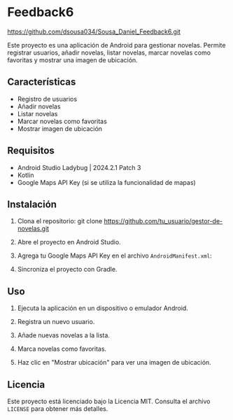 # Feedback6
https://github.com/dsousa034/Sousa_Daniel_Feedback6.git

Este proyecto es una aplicación de Android para gestionar novelas. Permite registrar usuarios, añadir novelas, listar novelas, marcar novelas como favoritas y mostrar una imagen de ubicación.

## Características

- Registro de usuarios
- Añadir novelas
- Listar novelas
- Marcar novelas como favoritas
- Mostrar imagen de ubicación

## Requisitos

- Android Studio Ladybug | 2024.2.1 Patch 3
- Kotlin
- Google Maps API Key (si se utiliza la funcionalidad de mapas)

## Instalación

1. Clona el repositorio:
   git clone https://github.com/tu_usuario/gestor-de-novelas.git

2. Abre el proyecto en Android Studio.

3. Agrega tu Google Maps API Key en el archivo `AndroidManifest.xml`:
   <meta-data
       android:name="com.google.android.geo.API_KEY"
       android:value="TU_API_KEY"/>

4. Sincroniza el proyecto con Gradle.

## Uso

1. Ejecuta la aplicación en un dispositivo o emulador Android.

2. Registra un nuevo usuario.

3. Añade nuevas novelas a la lista.

4. Marca novelas como favoritas.

5. Haz clic en "Mostrar ubicación" para ver una imagen de ubicación.

## Licencia

Este proyecto está licenciado bajo la Licencia MIT. Consulta el archivo `LICENSE` para obtener más detalles.
```
